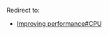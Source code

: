 Redirect to:

*   [Improving performance#CPU](/index.php/Improving_performance#CPU "Improving performance")